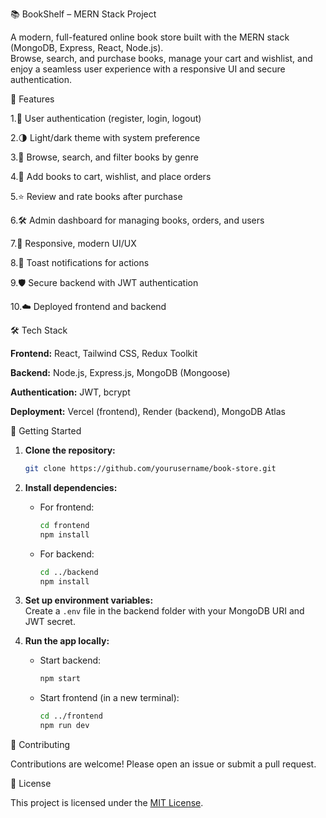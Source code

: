 📚 BookShelf – MERN Stack Project

A modern, full-featured online book store built with the MERN stack (MongoDB, Express, React, Node.js).  
Browse, search, and purchase books, manage your cart and wishlist, and enjoy a seamless user experience with a responsive UI and secure authentication.


🚀 Features

1.🔐 User authentication (register, login, logout)

2.🌗 Light/dark theme with system preference

3.📖 Browse, search, and filter books by genre

4.🛒 Add books to cart, wishlist, and place orders

5.⭐ Review and rate books after purchase

6.🛠️ Admin dashboard for managing books, orders, and users

7.📱 Responsive, modern UI/UX

8.🔔 Toast notifications for actions

9.🛡️ Secure backend with JWT authentication

10.☁️ Deployed frontend and backend
   


🛠️ Tech Stack

**Frontend:** React, Tailwind CSS, Redux Toolkit

**Backend:** Node.js, Express.js, MongoDB (Mongoose)

**Authentication:** JWT, bcrypt

**Deployment:** Vercel (frontend), Render (backend), MongoDB Atlas
      


📝 Getting Started

1. **Clone the repository:**
   ```sh
   git clone https://github.com/yourusername/book-store.git
   ```
2. **Install dependencies:**
   - For frontend:
     ```sh
     cd frontend
     npm install
     ```
   - For backend:
     ```sh
     cd ../backend
     npm install
     ```
3. **Set up environment variables:**  
   Create a `.env` file in the backend folder with your MongoDB URI and JWT secret.

4. **Run the app locally:**
   - Start backend:
     ```sh
     npm start
     ```
   - Start frontend (in a new terminal):
     ```sh
     cd ../frontend
     npm run dev
     ```


🤝 Contributing

Contributions are welcome! Please open an issue or submit a pull request.

📄 License

This project is licensed under the [MIT License](LICENSE).
